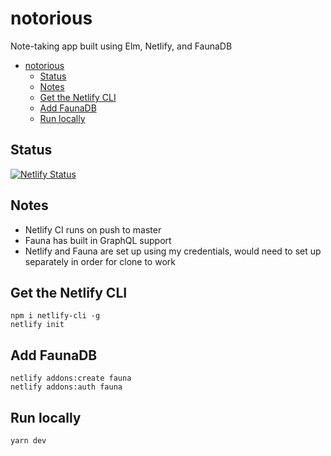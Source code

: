 # notorious
Note-taking app built using Elm, Netlify, and FaunaDB

- [notorious](#notorious)
  - [Status](#status)
  - [Notes](#notes)
  - [Get the Netlify CLI](#get-the-netlify-cli)
  - [Add FaunaDB](#add-faunadb)
  - [Run locally](#run-locally)

## Status

[![Netlify Status](https://api.netlify.com/api/v1/badges/73b342e4-76ae-479a-9687-8496cc3fa07c/deploy-status)](https://app.netlify.com/sites/notorious/deploys)

## Notes

- Netlify CI runs on push to master
- Fauna has built in GraphQL support
- Netlify and Fauna are set up using my credentials, would need to set up separately in order for clone to work

## Get the Netlify CLI

```
npm i netlify-cli -g
netlify init
```

## Add FaunaDB

```
netlify addons:create fauna
netlify addons:auth fauna
```

## Run locally

```
yarn dev
```
